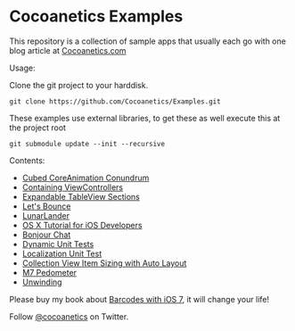 Cocoanetics Examples
====================

This repository is a collection of sample apps that usually each go with one blog article at [Cocoanetics.com](http://www.cocoanetics.com)

Usage:

Clone the git project to your harddisk.

   `git clone https://github.com/Cocoanetics/Examples.git`

These examples use external libraries, to get these as well execute this at the project root

   `git submodule update --init --recursive`

Contents:

- [Cubed CoreAnimation Conundrum](http://bitly.com/NqcE6n)
- [Containing ViewControllers](http://j.mp/HFu8K5)
- [Expandable TableView Sections](http://bit.ly/gSbpZp)
- [Let's Bounce](http://j.mp/JyAfw1)
- [LunarLander](https://www.cocoanetics.com/2013/06/im-a-game-studio/)
- [OS X Tutorial for iOS Developers](http://bit.ly/NBVOSY)
- [Bonjour Chat](http://bit.ly/SMO5Re)
- [Dynamic Unit Tests](http://bit.ly/XWu1gE)
- [Localization Unit Test](http://bit.ly/YoC0Dk)
- [Collection View Item Sizing with Auto Layout](http://bit.ly/1dt7TGr)
- [M7 Pedometer](http://www.cocoanetics.com/2014/03/m7-pedometer/)
- [Unwinding](http://www.cocoanetics.com/2014/04/unwinding/)

Please buy my book about [Barcodes with iOS 7](http://www.cocoanetics.com/2014/03/read-my-book/), it will change your life!

Follow [@cocoanetics](http://twitter.com/cocoanetics) on Twitter.
